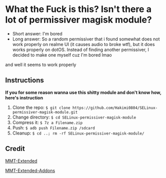 # What the Fuck is this? Isn't there a lot of permissiver magisk module?

- Short answer: I'm bored
- Long answer: So a random permissiver that i found somewhat does not work properly on realme UI (it causes audio to broke wtf), but it does works properly on dotOS. Instead of finding another permissiver, I decided to make one myself cuz I'm bored lmao

and well it seems to work properly

## Instructions
**If you for some reason wanna use this shitty module and don't know how, here's instruction**
1. Clone the repo:    `$ git clone https://github.com/Hakimi0804/SELinux-permissiver-magisk-module.git`
2. Change directory:  `$ cd SELinux-permissiver-magisk-module`
3. Compress it:       `$ 7z a Filename.zip`
4. Push:              `$ adb push Filename.zip /sdcard`
5. Cleanup:           `$ cd ..; rm -rf SELinux-permissiver-magisk-module/`

## Credit
[MMT-Extended](https://github.com/Zackptg5/MMT-Extended)

[MMT-Extended-Addons](https://github.com/Zackptg5/MMT-Extended-Addons)
